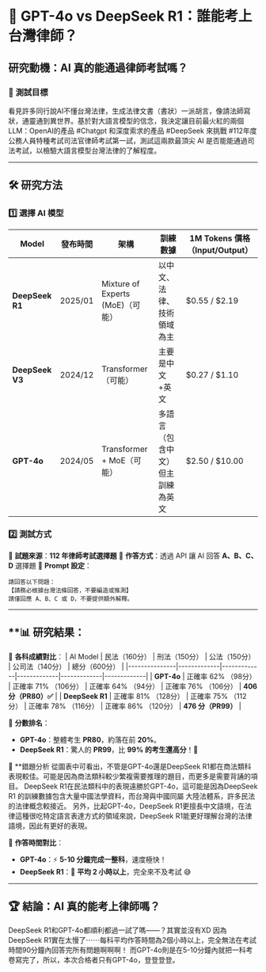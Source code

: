 # 📌 GPT-4o vs DeepSeek R1：誰能考上台灣律師？

## **研究動機：AI 真的能通過律師考試嗎？**

### 🎯 **測試目標**
看見許多同行說AI不懂台灣法律，生成法律文書（書狀）一派胡言，像請法師寫狀，通靈通到異世界。基於對大語言模型的信念，我決定讓目前最火紅的兩個LLM：OpenAI的產品 #Chatgpt 和深度索求的產品 #DeepSeek 來挑戰 #112年度公務人員特種考試司法官律師考試第一試，測試這兩款最頂尖 AI 是否能能通過司法考試，以檢驗大語言模型台灣法律的了解程度。

---
## **🛠 研究方法**

### **1️⃣ 選擇 AI 模型**
| Model            | 發布時間 | 架構 | 訓練數據 | 1M Tokens 價格（Input/Output） |
|-----------------|---------|----------------|------------------------|----------------------|
| **DeepSeek R1** | 2025/01 | Mixture of Experts (MoE)（可能） | 以中文、法律、技術領域為主 | $0.55 / $2.19 |
| **DeepSeek V3** | 2024/12 | Transformer（可能） | 主要是中文+英文 | $0.27 / $1.10 |
| **GPT-4o** | 2024/05 | Transformer + MoE（可能） | 多語言（包含中文）但主訓練為英文 | $2.50 / $10.00 |

### **2️⃣ 測試方式**
📌 **試題來源**：**112 年律師考試選擇題**
📌 **作答方式**：透過 API 讓 AI 回答 **A、B、C、D** 選擇題
📌 **Prompt 設定**：
```
請回答以下問題：
【請務必根據台灣法條回答，不要編造或推測】
請僅回應 A、B、C 或 D，不要提供額外解釋。
```


---
## **📊 研究結果：


📌 **各科成績對比**：
| AI Model       | 民法（160分） | 刑法（150分） | 公法（150分） | 公司法（140分） | 總分（600分） |
|---------------|-------------|-------------|-------------|-------------|-------------|
| **GPT-4o**   | 正確率 62% （98分） | 正確率 71% （106分） | 正確率 64% （94分） | 正確率 76% （106分） | **406 分（PR80）✅** |
| **DeepSeek R1** | 正確率 81% （128分） | 正確率 75% （112分） | 正確率 78% （116分） | 正確率 86% （120分） | **476 分（PR99）** |

📌 **分數排名**：
- **GPT-4o**：整體考生 **PR80**，約落在前 **20%**。
- **DeepSeek R1**：驚人的 **PR99**，比 **99% 的考生還高分**！🤯

📌 **錯題分析
從圖表中可看出，不管是GPT-4o還是DeepSeek R1都在商法類科表現較佳。可能是因為商法類科較少繁複需要推理的題目，而更多是需要背誦的項目。
DeepSeek R1在民法類科中的表現遠勝於GPT-4o，這可能是因為DeepSeek R1 的訓練數據包含大量中國法學資料，而台灣與中國同屬 大陸法體系，許多民法的法律概念較接近。
另外，比起GPT-4o，DeepSeek R1更擅長中文語境，在法律這種很吃特定語言表達方式的領域來說，DeepSeek R1能更好理解台灣的法律語境，因此有更好的表現。

📌 **作答時間對比**：
- **GPT-4o**：⚡ **5-10 分鐘完成一整科**，速度極快！
- **DeepSeek R1**：🐢 **平均 2 小時以上**，完全來不及考試 😅

---
## **🏆 結論：AI 真的能考上律師嗎？**
DeepSeek R1和GPT-4o都順利都過一試了嗎——？其實並沒有XD 
因為DeepSeek R1實在太慢了⋯⋯每科平均作答時間為2個小時以上，完全無法在考試時間90分鐘內回答完所有問題啊啊啊！
而GPT-4o則是在5-10分鐘內就把一科考卷寫完了，所以，本次合格者只有GPT-4o，登登登登。





